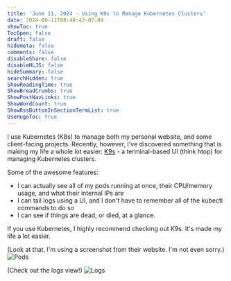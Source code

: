 ```yaml
---
title: 'June 11, 2024 - Using K9s to Manage Kubernetes Clusters'
date: 2024-06-11T08:48:43-07:00
showToc: true
TocOpen: false
draft: false
hidemeta: false
comments: false
disableShare: false
disableHLJS: false
hideSummary: false
searchHidden: true
ShowReadingTime: true
ShowBreadCrumbs: true
ShowPostNavLinks: true
ShowWordCount: true
ShowRssButtonInSectionTermList: true
UseHugoToc: true
---
```


I use Kubernetes (K8s) to manage both my personal website, and some client-facing projects. Recently, however, I've discovered something that is making my life a whole lot easier: [K9s](https://k9scli.io/) - a terminal-based UI (think htop) for managing Kubernetes clusters.

Some of the awesome features:

-   I can actually see all of my pods running at once, their CPU/memory usage, and what their internal IPs are
-   I can tail logs using a UI, and I don't have to remember all of the kubectl commands to do so
-   I can see if things are dead, or died, at a glance.

If you use Kubernetes, I highly recommend checking out K9s. It's made my life a lot easier.

(Look at that, I'm using a screenshot from their website. I'm not even sorry.)
![Pods](https://k9scli.io/assets/screens/pods.png)

(Check out the logs view!)
![Logs](https://k9scli.io/assets/screens/logs.png)
